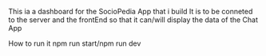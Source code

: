 This ia a dashboard for the SocioPedia App that i build 
It is to be conneted to the server and the frontEnd so that it can/will display the data of the Chat App

How to run it
npm run start/npm run dev
